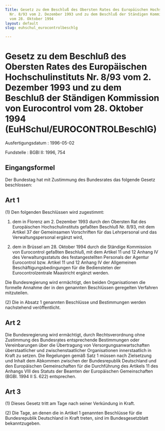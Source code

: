 ```yaml
---
Title: Gesetz zu dem Beschluß des Obersten Rates des Europäischen Hochschulinstituts
  Nr. 8/93 vom 2. Dezember 1993 und zu dem Beschluß der Ständigen Kommission von Eurocontrol
  vom 28. Oktober 1994
layout: default
slug: euhschul_eurocontrolbeschlg

---
```


# Gesetz zu dem Beschluß des Obersten Rates des Europäischen Hochschulinstituts Nr. 8/93 vom 2. Dezember 1993 und zu dem Beschluß der Ständigen Kommission von Eurocontrol vom 28. Oktober 1994 (EuHSchul/EUROCONTROLBeschlG)

Ausfertigungsdatum
:   1996-05-02

Fundstelle
:   BGBl II: 1996, 754



## Eingangsformel

Der Bundestag hat mit Zustimmung des Bundesrates das folgende Gesetz
beschlossen:


## Art 1

(1) Den folgenden Beschlüssen wird zugestimmt:

1.  dem in Florenz am 2. Dezember 1993 durch den Obersten Rat des
    Europäischen Hochschulinstituts gefaßten Beschluß Nr. 8/93, mit dem
    Artikel 37 der Gemeinsamen Vorschriften für das Lehrpersonal und das
    Verwaltungspersonal ergänzt wird,


2.  dem in Brüssel am 28. Oktober 1994 durch die Ständige Kommission von
    Eurocontrol gefaßten Beschluß, mit dem Artikel 11 und 12 Anhang IV des
    Verwaltungsstatuts des festangestellten Personals der Agentur
    Eurocontrol bzw. Artikel 11 und 12 Anhang IV der Allgemeinen
    Beschäftigungsbedingungen für die Bediensteten der Eurocontrolzentrale
    Maastricht ergänzt werden.



Die Bundesregierung wird ermächtigt, den beiden Organisationen die
formelle Annahme der in den genannten Beschlüssen geregelten Verfahren
mitzuteilen.

(2) Die in Absatz 1 genannten Beschlüsse und Bestimmungen werden
nachstehend veröffentlicht.


## Art 2

Die Bundesregierung wird ermächtigt, durch Rechtsverordnung ohne
Zustimmung des Bundesrates entsprechende Bestimmungen oder
Vereinbarungen über die Übertragung von Versorgungsanwartschaften
überstaatlicher und zwischenstaatlicher Organisationen innerstaatlich
in Kraft zu setzen. Die Regelungen gemäß Satz 1 müssen nach
Zielsetzung und Inhalt dem Abkommen zwischen der Bundesrepublik
Deutschland und den Europäischen Gemeinschaften für die Durchführung
des Artikels 11 des Anhangs VIII des Statuts der Beamten der
Europäischen Gemeinschaften (BGBl. 1994 II S. 622) entsprechen.


## Art 3

(1) Dieses Gesetz tritt am Tage nach seiner Verkündung in Kraft.

(2) Die Tage, an denen die in Artikel 1 genannten Beschlüsse für die
Bundesrepublik Deutschland in Kraft treten, sind im Bundesgesetzblatt
bekanntzugeben.

